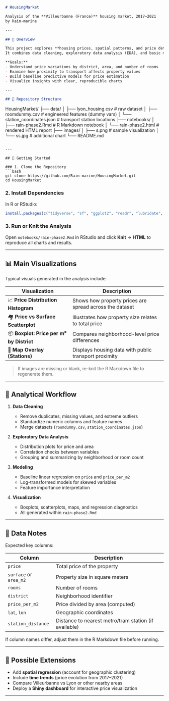 

```markdown
# HousingMarket

Analysis of the **Villeurbanne (France)** housing market, 2017–2021  
by Rain-marine

---

## 📄 Overview

This project explores **housing prices, spatial patterns, and price determinants** in Villeurbanne from 2017 to 2021.  
It combines data cleaning, exploratory data analysis (EDA), and basic modeling to identify the main factors that influence housing prices.

**Goals:**
- Understand price variations by district, area, and number of rooms  
- Examine how proximity to transport affects property values  
- Build baseline predictive models for price estimation  
- Visualize insights with clear, reproducible charts  

---

## 📁 Repository Structure

```

HousingMarket/
├── data/
│   ├── lyon_housing.csv              # raw dataset
│   ├── roomdummy.csv                 # engineered features (dummy vars)
│   └── station_coordinates.json      # transport station locations
├── notebooks/
│   ├── rain-phase2.Rmd               # R Markdown notebook
│   └── rain-phase2.html              # rendered HTML report
├── images/
│   ├── s.png                         # sample visualization
│   └── ss.jpg                        # additional chart
└── README.md

````

---

## 🚀 Getting Started

### 1. Clone the Repository
```bash
git clone https://github.com/Rain-marine/HousingMarket.git
cd HousingMarket
````

### 2. Install Dependencies

In R or RStudio:

```r
install.packages(c("tidyverse", "sf", "ggplot2", "readr", "lubridate", "janitor"))
```

### 3. Run or Knit the Analysis

Open `notebooks/rain-phase2.Rmd` in RStudio and click **Knit** → **HTML** to reproduce all charts and results.

---

## 📊 Main Visualizations

Typical visuals generated in the analysis include:

| Visualization                            | Description                                             |
| ---------------------------------------- | ------------------------------------------------------- |
| 📈 **Price Distribution Histogram**      | Shows how property prices are spread across the dataset |
| 🏘 **Price vs Surface Scatterplot**      | Illustrates how property size relates to total price    |
| 📦 **Boxplot: Price per m² by District** | Compares neighborhood-level price differences           |
| 🚉 **Map Overlay (Stations)**            | Displays housing data with public transport proximity   |

> If images are missing or blank, re-knit the R Markdown file to regenerate them.

---

## 🧮 Analytical Workflow

1. **Data Cleaning**

   * Remove duplicates, missing values, and extreme outliers
   * Standardize numeric columns and feature names
   * Merge datasets (`roomdummy.csv`, `station_coordinates.json`)

2. **Exploratory Data Analysis**

   * Distribution plots for price and area
   * Correlation checks between variables
   * Grouping and summarizing by neighborhood or room count

3. **Modeling**

   * Baseline linear regression on `price` and `price_per_m2`
   * Log-transformed models for skewed variables
   * Feature importance interpretation

4. **Visualization**

   * Boxplots, scatterplots, maps, and regression diagnostics
   * All generated within `rain-phase2.Rmd`

---

## 🧾 Data Notes

Expected key columns:

| Column                 | Description                                           |
| ---------------------- | ----------------------------------------------------- |
| `price`                | Total price of the property                           |
| `surface` or `area_m2` | Property size in square meters                        |
| `rooms`                | Number of rooms                                       |
| `district`             | Neighborhood identifier                               |
| `price_per_m2`         | Price divided by area (computed)                      |
| `lat`, `lon`           | Geographic coordinates                                |
| `station_distance`     | Distance to nearest metro/tram station (if available) |

If column names differ, adjust them in the R Markdown file before running.

---

## 🧠 Possible Extensions

* Add **spatial regression** (account for geographic clustering)
* Include **time trends** (price evolution from 2017–2021)
* Compare Villeurbanne vs Lyon or other nearby areas
* Deploy a **Shiny dashboard** for interactive price visualization

---

